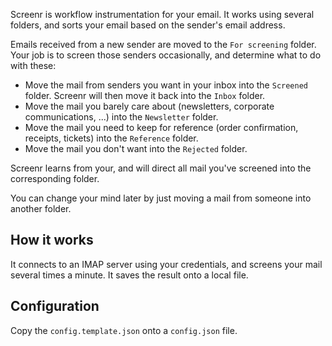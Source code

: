 Screenr is workflow instrumentation for your email. It works using several folders, and sorts your email based on the sender's email address.

Emails received from a new sender are moved to the `For screening` folder. Your job is to screen those senders occasionally, and determine what to do with these:
- Move the mail from senders you want in your inbox into the `Screened` folder. Screenr will then move it back into the `Inbox` folder.
- Move the mail you barely care about (newsletters, corporate communications, ...) into the `Newsletter` folder.
- Move the mail you need to keep for reference (order confirmation, receipts, tickets) into the `Reference` folder.
- Move the mail you don't want into the `Rejected` folder.

Screenr learns from your, and will direct all mail you've screened into the corresponding folder.

You can change your mind later by just moving a mail from someone into another folder.

## How it works

It connects to an IMAP server using your credentials, and screens your mail several times a minute. It saves the result onto a local file.

## Configuration

Copy the `config.template.json` onto a `config.json` file.